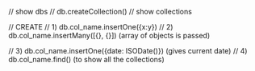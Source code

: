 // show dbs
// db.createCollection()
// show collections

// CREATE
// 1) db.col_name.insertOne({x:y})
// 2) db.col_name.insertMany([{}, {}])    (array of objects is passed)

// 3) db.col_name.insertOne({date: ISODate()})   (gives current date)
// 4) db.col_name.find()    (to show all the collections)